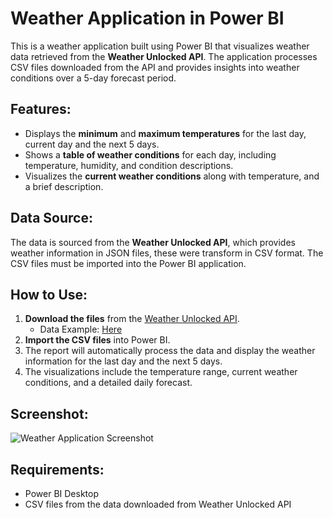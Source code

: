 # Weather Application in Power BI

This is a weather application built using Power BI that visualizes weather data retrieved from the **Weather Unlocked API**. The application processes CSV files downloaded from the API and provides insights into weather conditions over a 5-day forecast period.

## Features:
- Displays the **minimum** and **maximum temperatures** for the last day, current day and the next 5 days.
- Shows a **table of weather conditions** for each day, including temperature, humidity, and condition descriptions.
- Visualizes the **current weather conditions** along with temperature, and a brief description.

## Data Source:
The data is sourced from the **Weather Unlocked API**, which provides weather information in JSON files, these were transform in CSV format. The CSV files must be imported into the Power BI application.

## How to Use:
1. **Download the files** from the [Weather Unlocked API](https://developer.weatherunlocked.com/).
    - Data Example: [Here](https://github.com/Eddisonandres/Power-BI-Projects/tree/main/data)
2. **Import the CSV files** into Power BI.
3. The report will automatically process the data and display the weather information for the last day and the next 5 days.
4. The visualizations include the temperature range, current weather conditions, and a detailed daily forecast.

## Screenshot:

![Weather Application Screenshot](ScreenshotProject.PNG)

## Requirements:
- Power BI Desktop
- CSV files from the data downloaded from Weather Unlocked API
